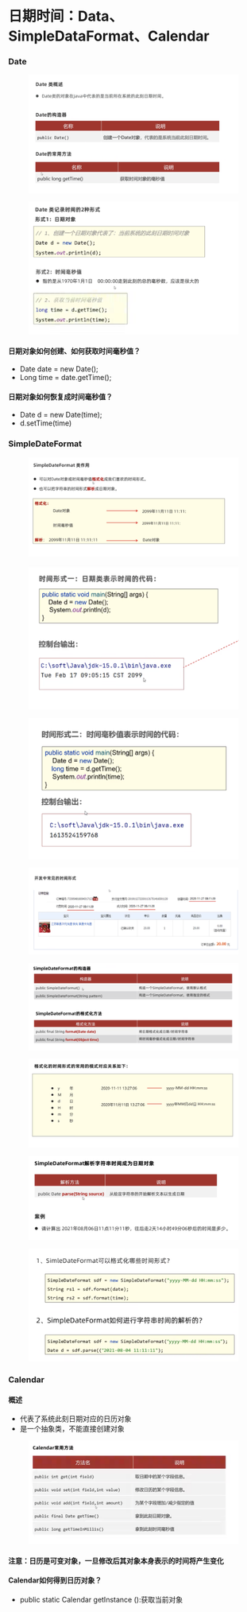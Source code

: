 # 日期时间：Data、SimpleDataFormat、Calendar

### Date

<figure><img src="../.gitbook/assets/Screen Shot 2022-11-01 at 2.54.37 PM.png" alt=""><figcaption></figcaption></figure>

<figure><img src="../.gitbook/assets/Screen Shot 2022-11-01 at 2.57.14 PM.png" alt=""><figcaption></figcaption></figure>

#### 日期对象如何创建、如何获取时间毫秒值？

* Date date = new Date();
* Long time = date.getTime();

#### 日期对象如何恢复成时间毫秒值？

* Date d = new Date(time);
* d.setTime(time)

### SimpleDateFormat

<figure><img src="../.gitbook/assets/Screen Shot 2022-11-01 at 3.10.46 PM.png" alt=""><figcaption></figcaption></figure>

<div>

<figure><img src="../.gitbook/assets/Screen Shot 2022-11-01 at 3.12.34 PM.png" alt=""><figcaption></figcaption></figure>

 

<figure><img src="../.gitbook/assets/Screen Shot 2022-11-01 at 3.12.39 PM.png" alt=""><figcaption></figcaption></figure>

</div>

<figure><img src="../.gitbook/assets/Screen Shot 2022-11-01 at 3.12.55 PM.png" alt=""><figcaption></figcaption></figure>

<figure><img src="../.gitbook/assets/Screen Shot 2022-11-01 at 3.13.03 PM.png" alt=""><figcaption></figcaption></figure>

<figure><img src="../.gitbook/assets/Screen Shot 2022-11-01 at 3.15.42 PM.png" alt=""><figcaption></figcaption></figure>

<figure><img src="../.gitbook/assets/Screen Shot 2022-11-01 at 3.25.48 PM.png" alt=""><figcaption></figcaption></figure>

<figure><img src="../.gitbook/assets/Screen Shot 2022-11-01 at 3.30.47 PM.png" alt=""><figcaption></figcaption></figure>

### Calendar

#### 概述

* 代表了系统此刻日期对应的日历对象
* 是一个抽象类，不能直接创建对象

<figure><img src="../.gitbook/assets/Screen Shot 2022-11-01 at 3.45.37 PM.png" alt=""><figcaption></figcaption></figure>

#### 注意：日历是可变对象，一旦修改后其对象本身表示的时间将产生变化

#### Calendar如何得到日历对象？

* public static Calendar getInstance ():获取当前对象
